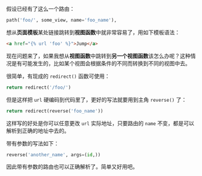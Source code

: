 假设已经有了这么一个路由：

```python
path('foo/', some_view, name='foo_name'),
```

想从**页面模板**某处链接跳转到**视图函数**中就非常容易了，用如下模板语法：

```html
<a href="{% url 'foo' %}">Jump</a>
```

现在问题来了，如果我想从**视图函数**中跳转到**另一个视图函数**该怎么办呢？这种情况是有可能发生的，比如某个视图会根据条件的不同而转换到不同的视图中去。

很简单，有现成的 `redirect()` 函数可使用：

```python
return redirect('/foo/')
```

但是这样把 `url` 硬编码到代码里了，更好的写法就要用到主角 `reverse()` 了：

```python
return redirect(reverse('foo_name'))
```

这样写的好处是你可以任意更改 `url` 实际地址，只要路由的 `name` 不变，都是可以解析到正确的地址中去的。

带有参数的写法如下：

```python
reverse('another_name', args=(id,))
```

因此带有参数的路由也可以正确解析了。简单又好用吧。